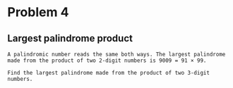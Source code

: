 # Problem 4
## Largest palindrome product
```
A palindromic number reads the same both ways. The largest palindrome 
made from the product of two 2-digit numbers is 9009 = 91 × 99.

Find the largest palindrome made from the product of two 3-digit numbers.
```
